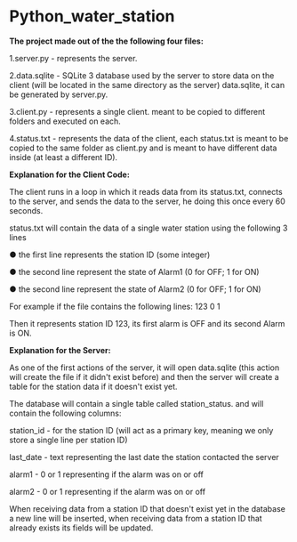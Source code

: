 # Python_water_station

**The project made out of the the following four files:**

1.server.py - represents the server.

2.data.sqlite - SQLite 3 database used by the server to store data on the client (will be located in
the same directory as the server)  data.sqlite, it can be generated by server.py.

3.client.py - represents a single client. meant to be copied to different folders and executed on
each.

4.status.txt - represents the data of the client, each status.txt is meant to be copied to the same
folder as client.py and is meant to have different data inside (at least a different ID).

**Explanation for the Client Code:**

The client runs in a loop in which it reads data from its status.txt, connects to the server,
and sends the data to the server, he doing this once every 60 seconds.

status.txt will contain the data of a single water station using the following 3 lines

● the first line represents the station ID (some integer)

● the second line represent the state of Alarm1 (0 for OFF; 1 for ON)

● the second line represent the state of Alarm2 (0 for OFF; 1 for ON)

For example if the file contains the following lines:
123
0
1

Then it represents station ID 123, its first alarm is OFF and its second Alarm is ON.

**Explanation for the Server:**

As one of the first actions of the server, it will open data.sqlite (this action will create the file if it
didn't exist before) and then the server will create a table for the station data if it doesn't exist
yet.

The database will contain a single table called station_status. and will contain the following columns:

station_id - for the station ID (will act as a primary key, meaning we only store a single line per station ID)

last_date - text representing the last date the station contacted the server

alarm1 - 0 or 1 representing if the alarm was on or off

alarm2 - 0 or 1 representing if the alarm was on or off

When receiving data from a station ID that doesn't exist yet in the database a new line will be
inserted, when receiving data from a station ID that already exists its fields will be updated.

